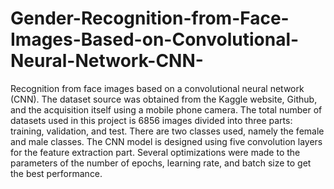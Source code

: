 # Gender-Recognition-from-Face-Images-Based-on-Convolutional-Neural-Network-CNN-
Recognition from face images based on a convolutional neural network (CNN). The dataset source was obtained from the Kaggle website, Github, and the acquisition itself using a mobile phone camera. The total number of datasets used in this project is 6856 images divided into three parts: training, validation, and test. There are two classes used, namely the female and male classes. The CNN model is designed using five convolution layers for the feature extraction part. Several optimizations were made to the parameters of the number of epochs, learning rate, and batch size to get the best performance.
